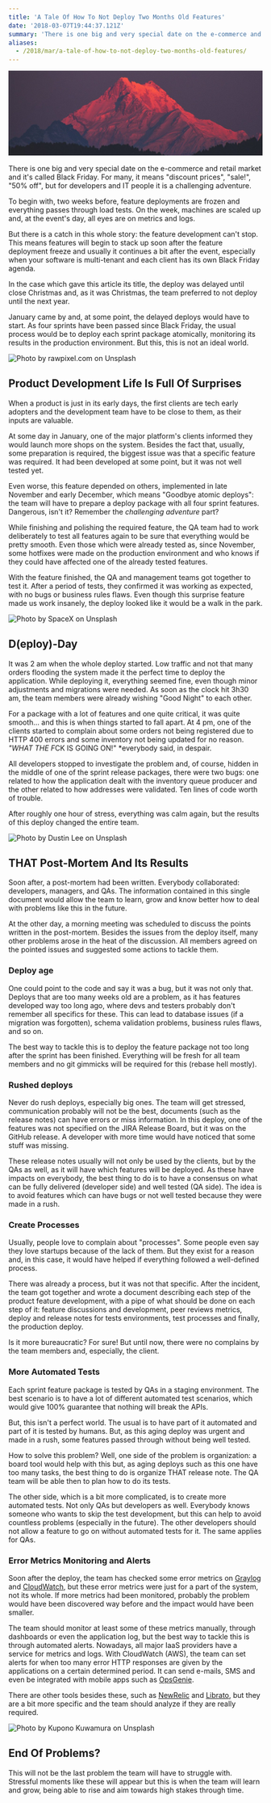 ```yaml
---
title: 'A Tale Of How To Not Deploy Two Months Old Features'
date: '2018-03-07T19:44:37.121Z'
summary: 'There is one big and very special date on the e-commerce and retail market and it is called Black Friday. For many, it means "discount prices", "sale!", "50% off", but for developers and IT people it is a challenging adventure.'
aliases:
  - /2018/mar/a-tale-of-how-to-not-deploy-two-months-old-features/
---
```


![Photo by rawpixel.com on Unsplash](cover.jpg)

There is one big and very special date on the e-commerce and retail market and it's called Black Friday. For many, it means "discount prices", "sale!", "50% off", but for developers and IT people it is a challenging adventure.

To begin with, two weeks before, feature deployments are frozen and everything passes through load tests. On the week, machines are scaled up and, at the event's day, all eyes are on metrics and logs.

But there is a catch in this whole story: the feature development can't stop. This means features will begin to stack up soon after the feature deployment freeze and usually it continues a bit after the event, especially when your software is multi-tenant and each client has its own Black Friday agenda.

In the case which gave this article its title, the deploy was delayed until close Christmas and, as it was Christmas, the team preferred to not deploy until the next year.

January came by and, at some point, the delayed deploys would have to start. As four sprints have been passed since Black Friday, the usual process would be to deploy each sprint package atomically, monitoring its results in the production environment. But this, this is not an ideal world.

![Photo by rawpixel.com on Unsplash](surprises.jpeg)

## Product Development Life Is Full Of Surprises

When a product is just in its early days, the first clients are tech early adopters and the development team have to be close to them, as their inputs are valuable.

At some day in January, one of the major platform's clients informed they would launch more shops on the system. Besides the fact that, usually, some preparation is required, the biggest issue was that a specific feature was required. It had been developed at some point, but it was not well tested yet.

Even worse, this feature depended on others, implemented in late November and early December, which means "Goodbye atomic deploys": the team will have to prepare a deploy package with all four sprint features. Dangerous, isn't it? Remember the _challenging adventure_ part?

While finishing and polishing the required feature, the QA team had to work deliberately to test all features again to be sure that everything would be pretty smooth. Even those which were already tested as, since November, some hotfixes were made on the production environment and who knows if they could have affected one of the already tested features.

With the feature finished, the QA and management teams got together to test it. After a period of tests, they confirmed it was working as expected, with no bugs or business rules flaws. Even though this surprise feature made us work insanely, the deploy looked like it would be a walk in the park.

![Photo by SpaceX on Unsplash](deploy.jpeg)

## D(eploy)-Day

It was 2 am when the whole deploy started. Low traffic and not that many orders flooding the system made it the perfect time to deploy the application. While deploying it, everything seemed fine, even though minor adjustments and migrations were needed. As soon as the clock hit 3h30 am, the team members were already wishing "Good Night" to each other.

For a package with a lot of features and one quite critical, it was quite smooth… and this is when things started to fall apart. At 4 pm, one of the clients started to complain about some orders not being registered due to HTTP 400 errors and some inventory not being updated for no reason. *"WHAT THE F*CK IS GOING ON!" \*everybody said, in despair.

All developers stopped to investigate the problem and, of course, hidden in the middle of one of the sprint release packages, there were two bugs: one related to how the application dealt with the inventory queue producer and the other related to how addresses were validated. Ten lines of code worth of trouble.

After roughly one hour of stress, everything was calm again, but the results of this deploy changed the entire team.

![Photo by Dustin Lee on Unsplash](postmortem.jpeg)

## THAT Post-Mortem And Its Results

Soon after, a post-mortem had been written. Everybody collaborated: developers, managers, and QAs. The information contained in this single document would allow the team to learn, grow and know better how to deal with problems like this in the future.

At the other day, a morning meeting was scheduled to discuss the points written in the post-mortem. Besides the issues from the deploy itself, many other problems arose in the heat of the discussion. All members agreed on the pointed issues and suggested some actions to tackle them.

### Deploy age

One could point to the code and say it was a bug, but it was not only that. Deploys that are too many weeks old are a problem, as it has features developed way too long ago, where devs and testers probably don't remember all specifics for these. This can lead to database issues (if a migration was forgotten), schema validation problems, business rules flaws, and so on.

The best way to tackle this is to deploy the feature package not too long after the sprint has been finished. Everything will be fresh for all team members and no git gimmicks will be required for this (rebase hell mostly).

### Rushed deploys

Never do rush deploys, especially big ones. The team will get stressed, communication probably will not be the best, documents (such as the release notes) can have errors or miss information. In this deploy, one of the features was not specified on the JIRA Release Board, but it was on the GitHub release. A developer with more time would have noticed that some stuff was missing.

These release notes usually will not only be used by the clients, but by the QAs as well, as it will have which features will be deployed. As these have impacts on everybody, the best thing to do is to have a consensus on what can be fully delivered (developer side) and well tested (QA side). The idea is to avoid features which can have bugs or not well tested because they were made in a rush.

### Create Processes

Usually, people love to complain about "processes". Some people even say they love startups because of the lack of them. But they exist for a reason and, in this case, it would have helped if everything followed a well-defined process.

There was already a process, but it was not that specific. After the incident, the team got together and wrote a document describing each step of the product feature development, with a pipe of what should be done on each step of it: feature discussions and development, peer reviews metrics, deploy and release notes for tests environments, test processes and finally, the production deploy.

Is it more bureaucratic? For sure! But until now, there were no complains by the team members and, especially, the client.

### More Automated Tests

Each sprint feature package is tested by QAs in a staging environment. The best scenario is to have a lot of different automated test scenarios, which would give 100% guarantee that nothing will break the APIs.

But, this isn't a perfect world. The usual is to have part of it automated and part of it is tested by humans. But, as this aging deploy was urgent and made in a rush, some features passed through without being well tested.

How to solve this problem? Well, one side of the problem is organization: a board tool would help with this but, as aging deploys such as this one have too many tasks, the best thing to do is organize THAT release note. The QA team will be able then to plan how to do its tests.

The other side, which is a bit more complicated, is to create more automated tests. Not only QAs but developers as well. Everybody knows someone who wants to skip the test development, but this can help to avoid countless problems (especially in the future). The other developers should not allow a feature to go on without automated tests for it. The same applies for QAs.

### Error Metrics Monitoring and Alerts

Soon after the deploy, the team has checked some error metrics on [Graylog](https://www.graylog.org) and [CloudWatch](https://aws.amazon.com/cloudwatch/), but these error metrics were just for a part of the system, not its whole. If more metrics had been monitored, probably the problem would have been discovered way before and the impact would have been smaller.

The team should monitor at least some of these metrics manually, through dashboards or even the application log, but the best way to tackle this is through automated alerts. Nowadays, all major IaaS providers have a service for metrics and logs. With CloudWatch (AWS), the team can set alerts for when too many error HTTP responses are given by the applications on a certain determined period. It can send e-mails, SMS and even be integrated with mobile apps such as [OpsGenie](https://www.opsgenie.com/).

There are other tools besides these, such as [NewRelic](https://newrelic.com/) and [Librato](https://www.librato.com/), but they are a bit more specific and the team should analyze if they are really required.

![Photo by Kupono Kuwamura on Unsplash](noproblems.jpeg)

## End Of Problems?

This will not be the last problem the team will have to struggle with. Stressful moments like these will appear but this is when the team will learn and grow, being able to rise and aim towards high stakes through time.
